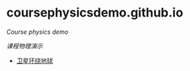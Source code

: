 # coursephysicsdemo.github.io
*Course physics demo*

*课程物理演示*


* [卫星环绕地球](https://n1u.github.io/coursephysicsdemo.github.io/05_satellite/index.html)